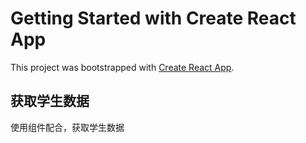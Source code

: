 # Getting Started with Create React App

This project was bootstrapped with [Create React App](https://github.com/facebook/create-react-app).

## 获取学生数据

使用组件配合，获取学生数据